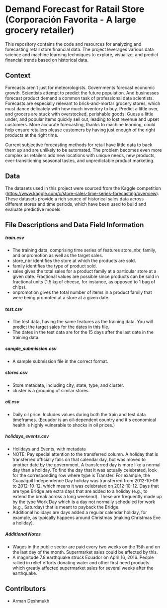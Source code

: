 # Demand Forecast for Ratail Store (Corporación Favorita - A large grocery retailer)

This repository contains the code and resources for analyzing and forecasting retail store financial data. The project leverages various data science and machine learning techniques to explore, visualize, and predict financial trends based on historical data.

## Context
Forecasts aren’t just for meteorologists. Governments forecast economic growth. Scientists attempt to predict the future population. And businesses forecast product demand a common task of professional data scientists. Forecasts are especially relevant to brick-and-mortar grocery stores, which must dance delicately with how much inventory to buy. Predict a little over, and grocers are stuck with overstocked, perishable goods. Guess a little under, and popular items quickly sell out, leading to lost revenue and upset customers. More accurate forecasting, thanks to machine learning, could help ensure retailers please customers by having just enough of the right products at the right time.

Current subjective forecasting methods for retail have little data to back them up and are unlikely to be automated. The problem becomes even more complex as retailers add new locations with unique needs, new products, ever-transitioning seasonal tastes, and unpredictable product marketing.

##  Data
The datasets used in this project were sourced from the Kaggle competition (https://www.kaggle.com/c/store-sales-time-series-forecasting/overview). These datasets provide a rich source of historical sales data across different stores and time periods, which have been used to build and evaluate predictive models.

## File Descriptions and Data Field Information

##### train.csv
- The training data, comprising time series of features store_nbr, family, and onpromotion as well as the target sales.
- store_nbr identifies the store at which the products are sold.
- family identifies the type of product sold.
- sales gives the total sales for a product family at a particular store at a given date. Fractional values are possible since products can be sold in fractional units (1.5 kg of cheese, for instance, as opposed to 1 bag of chips).
- onpromotion gives the total number of items in a product family that were being promoted at a store at a given date.

##### test.csv
- The test data, having the same features as the training data. You will predict the target sales for the dates in this file.
- The dates in the test data are for the 15 days after the last date in the training data.

##### sample_submission.csv
- A sample submission file in the correct format.

##### stores.csv
- Store metadata, including city, state, type, and cluster.
- cluster is a grouping of similar stores.

##### oil.csv
- Daily oil price. Includes values during both the train and test data timeframes. (Ecuador is an oil-dependent country and it's economical health is highly vulnerable to shocks in oil prices.)

##### holidays_events.csv
- Holidays and Events, with metadata
- NOTE: Pay special attention to the transferred column. A holiday that is transferred officially falls on that calendar day, but was moved to another date by the government. A transferred day is more like a normal day than a holiday. To find the day that it was actually celebrated, look for the corresponding row where type is Transfer. For example, the Guayaquil Independence Day holiday was transferred from 2012-10-09 to 2012-10-12, which means it was celebrated on 2012-10-12. Days that are type Bridge are extra days that are added to a holiday (e.g., to extend the break across a long weekend). These are frequently made up by the type Work Day which is a day not normally scheduled for work (e.g., Saturday) that is meant to payback the Bridge.
- Additional holidays are days added a regular calendar holiday, for example, as typically happens around Christmas (making Christmas Eve a holiday).
##### Additional Notes
- Wages in the public sector are paid every two weeks on the 15th and on the last day of the month. Supermarket sales could be affected by this.
- A magnitude 7.8 earthquake struck Ecuador on April 16, 2016. People rallied in relief efforts donating water and other first need products which greatly affected supermarket sales for several weeks after the earthquake.

## Contributors
- Arman Deshmukh
